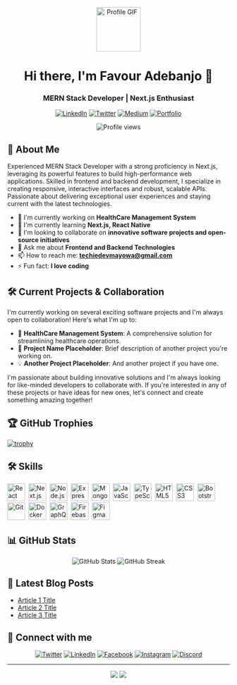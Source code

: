 <div align="center">
  <img src="https://media.giphy.com/media/3Xw8jY3zbFRtFd6eK8/giphy.gif" width="100" alt="Profile GIF"/>
  <h1>Hi there, I'm Favour Adebanjo 👋</h1>
  <h3>MERN Stack Developer | Next.js Enthusiast</h3>

  [![LinkedIn](https://img.shields.io/badge/LinkedIn-0077B5?style=for-the-badge&logo=linkedin&logoColor=white)](https://www.linkedin.com/in/adebanjo-favour-%f0%9f%92%bb-217b1a251/)
  [![Twitter](https://img.shields.io/badge/Twitter-1DA1F2?style=for-the-badge&logo=twitter&logoColor=white)](https://twitter.com/__mayowadev02)
  [![Medium](https://img.shields.io/badge/Medium-12100E?style=for-the-badge&logo=medium&logoColor=white)](https://medium.com/@techie-dev)
  [![Portfolio](https://img.shields.io/badge/Portfolio-FF7139?style=for-the-badge&logo=Firefox-Browser&logoColor=white)](https://techidev-portfolio-web.vercel.app/)

  <img src="https://komarev.com/ghpvc/?username=vickymayowa&style=flat-square&color=blue" alt="Profile views" />
</div>

## 🚀 About Me

Experienced MERN Stack Developer with a strong proficiency in Next.js, leveraging its powerful features to build high-performance web applications. Skilled in frontend and backend development, I specialize in creating responsive, interactive interfaces and robust, scalable APIs. Passionate about delivering exceptional user experiences and staying current with the latest technologies.

- 🔭 I'm currently working on **HealthCare Management System**
- 🌱 I'm currently learning **Next.js, React Native**
- 👯 I'm looking to collaborate on **innovative software projects and open-source initiatives**
- 💬 Ask me about **Frontend and Backend Technologies**
- 📫 How to reach me: **techiedevmayowa@gmail.com**
- ⚡ Fun fact: **I love coding**

## 🛠️ Current Projects & Collaboration

I'm currently working on several exciting software projects and I'm always open to collaboration! Here's what I'm up to:

- 🏥 **HealthCare Management System**: A comprehensive solution for streamlining healthcare operations.
- 🚀 **Project Name Placeholder**: Brief description of another project you're working on.
- 💡 **Another Project Placeholder**: And another project if you have one.

I'm passionate about building innovative solutions and I'm always looking for like-minded developers to collaborate with. If you're interested in any of these projects or have ideas for new ones, let's connect and create something amazing together!

## 🏆 GitHub Trophies

[![trophy](https://github-profile-trophy.vercel.app/?username=vickymayowa&theme=onedark)](https://github.com/ryo-ma/github-profile-trophy)

## 🛠️ Skills

<div>
  <img src="https://cdn.jsdelivr.net/gh/devicons/devicon/icons/react/react-original.svg" title="React" alt="React" width="40" height="40"/>&nbsp;
  <img src="https://cdn.jsdelivr.net/gh/devicons/devicon/icons/nextjs/nextjs-original.svg" title="Next.js" alt="Next.js" width="40" height="40"/>&nbsp;
  <img src="https://cdn.jsdelivr.net/gh/devicons/devicon/icons/nodejs/nodejs-original.svg" title="Node.js" alt="Node.js" width="40" height="40"/>&nbsp;
  <img src="https://cdn.jsdelivr.net/gh/devicons/devicon/icons/express/express-original.svg" title="Express" alt="Express" width="40" height="40"/>&nbsp;
  <img src="https://cdn.jsdelivr.net/gh/devicons/devicon/icons/mongodb/mongodb-original.svg" title="MongoDB" alt="MongoDB" width="40" height="40"/>&nbsp;
  <img src="https://cdn.jsdelivr.net/gh/devicons/devicon/icons/javascript/javascript-original.svg" title="JavaScript" alt="JavaScript" width="40" height="40"/>&nbsp;
  <img src="https://cdn.jsdelivr.net/gh/devicons/devicon/icons/typescript/typescript-original.svg" title="TypeScript" alt="TypeScript" width="40" height="40"/>&nbsp;
  <img src="https://cdn.jsdelivr.net/gh/devicons/devicon/icons/html5/html5-original.svg" title="HTML5" alt="HTML5" width="40" height="40"/>&nbsp;
  <img src="https://cdn.jsdelivr.net/gh/devicons/devicon/icons/css3/css3-original.svg" title="CSS3" alt="CSS3" width="40" height="40"/>&nbsp;
  <img src="https://cdn.jsdelivr.net/gh/devicons/devicon/icons/bootstrap/bootstrap-original.svg" title="Bootstrap" alt="Bootstrap" width="40" height="40"/>&nbsp;
  <img src="https://cdn.jsdelivr.net/gh/devicons/devicon/icons/git/git-original.svg" title="Git" alt="Git" width="40" height="40"/>&nbsp;
  <img src="https://cdn.jsdelivr.net/gh/devicons/devicon/icons/docker/docker-original.svg" title="Docker" alt="Docker" width="40" height="40"/>&nbsp;
  <img src="https://cdn.jsdelivr.net/gh/devicons/devicon/icons/graphql/graphql-plain.svg" title="GraphQL" alt="GraphQL" width="40" height="40"/>&nbsp;
  <img src="https://cdn.jsdelivr.net/gh/devicons/devicon/icons/firebase/firebase-plain.svg" title="Firebase" alt="Firebase" width="40" height="40"/>&nbsp;
  <img src="https://cdn.jsdelivr.net/gh/devicons/devicon/icons/figma/figma-original.svg" title="Figma" alt="Figma" width="40" height="40"/>
</div>

## 📊 GitHub Stats

<div align="center">
  <img src="https://github-readme-stats.vercel.app/api?username=vickymayowa&show_icons=true&theme=radical" alt="GitHub Stats" />
  <img src="https://github-readme-streak-stats.herokuapp.com/?user=vickymayowa&theme=radical" alt="GitHub Streak" />
</div>

## 📝 Latest Blog Posts

<!-- BLOG-POST-LIST:START -->
- [Article 1 Title](https://medium.com/@techie-dev/article-1-link)
- [Article 2 Title](https://medium.com/@techie-dev/article-2-link)
- [Article 3 Title](https://medium.com/@techie-dev/article-3-link)
<!-- BLOG-POST-LIST:END -->

## 🤝 Connect with me

<div align="center">
  <a href="https://twitter.com/__mayowadev02"><img src="https://img.icons8.com/color/48/000000/twitter.png" alt="Twitter"/></a>
  <a href="https://www.linkedin.com/in/adebanjo-favour-%f0%9f%92%bb-217b1a251/"><img src="https://img.icons8.com/color/48/000000/linkedin.png" alt="LinkedIn"/></a>
  <a href="https://www.facebook.com/profile.php?id=100094385412890"><img src="https://img.icons8.com/color/48/000000/facebook.png" alt="Facebook"/></a>
  <a href="https://www.instagram.com/techie_mayowa"><img src="https://img.icons8.com/color/48/000000/instagram-new.png" alt="Instagram"/></a>
  <a href="https://discord.gg/1082670986975002734"><img src="https://img.icons8.com/color/48/000000/discord-logo.png" alt="Discord"/></a>
</div>

---

<div align="center">
  <img src="https://forthebadge.com/images/badges/built-with-love.svg" />
  <img src="https://forthebadge.com/images/badges/powered-by-coffee.svg" />
</div>

